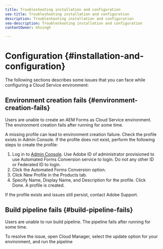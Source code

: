 ```yaml
---
title: Troubleshooting installation and configuration  
seo-title: Troubleshooting installation and configuration
description: Troubleshooting installation and configuration
seo-description: Troubleshooting installation and configuration
contentOwner: khsingh

---
```


# Configuration {#installation-and-configuration}

The following sections describes some issues that you can face while configuring a Cloud Service environment:

## Environment creation fails {#environment-creation-fails}

Users are unable to create an AEM Forms as Cloud Service environment. The environment creation fails after running for some time.

A missing profile can lead to environment creation failure. Check the profile exists in Admin Console. If the profile does not exist, perform the following steps to create the profile:

1. Log in to [Admin Console](https://adminconsole.adobe.com/). Use Adobe ID of administrator provisioned to use Automated Forms Conversion service to login. Do not any other ID or Federated ID to login.
1. Click the Automated Forms Conversion option.
1. Click New Profile in the Products tab.
1. Specify Name, Display Name, and Description for the profile. Click Done. A profile is created.

If the profile exists and issues still persist, contact Adobe Support.

## Build pipeline fails {#build-pipeline-fails}

Users are unable to run build pipeline. The pipeline fails after running for some time.  

To resolve the issue, open Cloud Manager, select the update option for your environment, and run the pipeline
